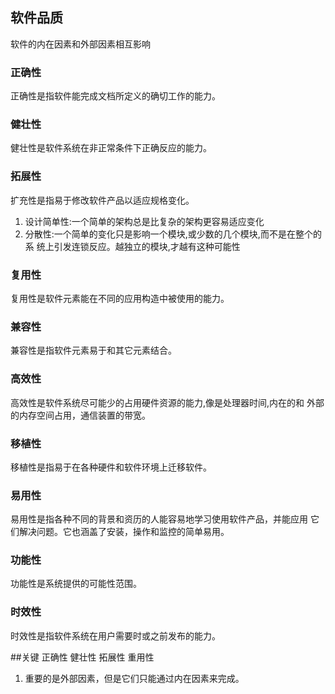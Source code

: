 
## 软件品质

软件的内在因素和外部因素相互影响

### 正确性
正确性是指软件能完成文档所定义的确切工作的能力。

### 健壮性
健壮性是软件系统在非正常条件下正确反应的能力。

### 拓展性
扩充性是指易于修改软件产品以适应规格变化。

1. 设计简单性:一个简单的架构总是比复杂的架构更容易适应变化
2. 分散性:一个简单的变化只是影响一个模块,或少数的几个模块,而不是在整个的系
统上引发连锁反应。越独立的模块,才越有这种可能性

### 复用性
复用性是软件元素能在不同的应用构造中被使用的能力。

### 兼容性
兼容性是指软件元素易于和其它元素结合。

### 高效性
高效性是软件系统尽可能少的占用硬件资源的能力,像是处理器时间,内在的和
外部的内存空间占用，通信装置的带宽。

### 移植性
移植性是指易于在各种硬件和软件环境上迁移软件。

### 易用性
易用性是指各种不同的背景和资历的人能容易地学习使用软件产品，并能应用
它们解决问题。它也涵盖了安装，操作和监控的简单易用。

### 功能性
功能性是系统提供的可能性范围。

### 时效性
时效性是指软件系统在用户需要时或之前发布的能力。

##关键
正确性
健壮性
拓展性
重用性

1. 重要的是外部因素，但是它们只能通过内在因素来完成。
